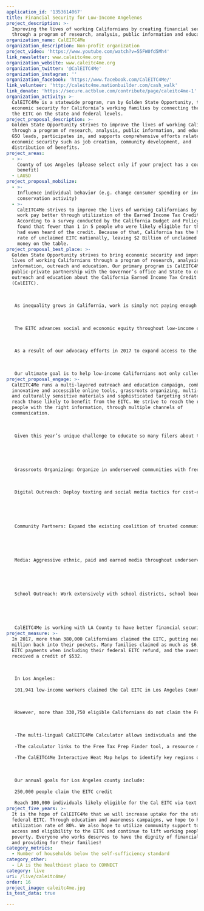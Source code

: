 ```yaml
---
application_id: '1353614067'
title: Financial Security for Low-Income Angelenos
project_description: >-
  Improving the lives of working Californians by creating financial security
  through a program of research, analysis, public information and education.
organization_name: CalEITC4Me
organization_description: Non-profit organization
project_video: 'https://www.youtube.com/watch?v=55FW0fd5Mh4'
link_newsletter: www.caleitc4me.org
organization_website: www.caleitc4me.org
organization_twitter: '@CalEITC4Me'
organization_instagram: ''
organization_facebook: 'https://www.facebook.com/CalEITC4Me/'
link_volunteer: 'http://caleitc4me.nationbuilder.com/cash_walk'
link_donate: 'https://secure.actblue.com/contribute/page/caleitc4me-1'
organization_activity: >-
  CalEITC4Me is a statewide program, run by Golden State Opportunity, to create
  economic security for California’s working families by connecting them with
  the EITC on the state and federal levels.
project_proposal_description: >-
  Golden State Opportunity strives to improve the lives of working Californians
  through a program of research, analysis, public information, and education.
  GSO leads, participates in, and supports comprehensive efforts related to
  economic security such as job creation, community development, and
  distribution of benefits.
project_areas:
  - >-
    County of Los Angeles (please select only if your project has a countywide
    benefit)
  - LAUSD
project_proposal_mobilize:
  - >-
    Influence individual behavior (e.g. change consumer spending or increase
    conservation activity)
  - >-
    CalEITC4Me strives to improve the lives of working Californians by making
    work pay better through utilization of the Earned Income Tax Credit (EITC).
    According to a survey conducted by the California Budget and Policy Center
    found that fewer than 1 in 5 people who were likely eligible for the CalEITC
    had even heard of the credit. Because of that, California has the highest
    rate of unclaimed EITC nationally, leaving $2 Billion of unclaimed EITC
    money on the table.
project_proposal_best_place: >-
  Golden State Opportunity strives to bring economic security and improve the
  lives of working Californians through a program of research, analysis, public
  information, outreach and education. Our primary program is CalEITC4Me, a
  public-private partnership with the Governor’s office and State to conduct
  outreach and education about the California Earned Income Tax Credit
  (CalEITC). 
   
   
   
   As inequality grows in California, work is simply not paying enough to keep up with rising cost of living and a changing economy. The CalEITC is a cash back tax refund that makes work pay better, and provides much needed assistance in an economy that grows more and more imbalanced every year. In the program’s first two years, it has helped put nearly $2 billion directly into the pockets of almost 800,000 low-income working California families between the state and federal EITC.
   
   
   
   The EITC advances social and economic equity throughout low-income communities by providing financial security and helping reduce short and long term poverty. CalEITC4Me’s aggressive outreach efforts ensure available CalEITC and federal EITC money reach under-resourced communities, bringing economic security in the near term and increased opportunity over time to those in poverty, especially women and children. Research shows children whose families receive an EITC income boost perform better in school, are healthier, and earn more as adults.
   
   
   
   As a result of our advocacy efforts in 2017 to expand access to the CalEITC, where workers making up to $22,300 a year and ALL self-employed people (not just W2) are now covered, over 1.6 million Californians will now be eligible for the CalEITC in 2018. This is triple the eligible population of the last two years, and CalEITC4Me is now responsible for ensuring this population benefits from the economic opportunity created by the CalEITC. We hope to take the success of last year and expand our best practices and organizing model to more of Southern California. 
   
   
   
   Our ultimate goal is to help low-income Californians not only collect thousands of dollars in EITC refunds now, but ultimately achieve life-long sustainable financial security and economic equality. We hope to turn our EITC outreach efforts into a year-round organizing model to further improve EITC uptake, connect EITC filers to other economic benefits, and help provide a platform for the working poor to be heard on issues important to their lives.
project_proposal_engage: >-
  CalEITC4Me runs a multi-layered outreach and education campaign, combining
  innovative and accessible online tools, grassroots organizing, multi-lingual
  and culturally sensitive materials and sophisticated targeting strategies to
  reach those likely to benefit from the EITC. We strive to reach the right
  people with the right information, through multiple channels of
  communication. 
   
   
   
   Given this year’s unique challenge to educate so many filers about the Cal EITC and Federal EITC, and connect them with local VITA sites, we propose the following multi-layered strategy:
   
   
   
   
   
   Grassroots Organizing: Organize in underserved communities with free tax preparation events, community canvasses to targeted areas, and community activities throughout targeted areas. 
   
   
   
   Digital Outreach: Deploy texting and social media tactics for cost-effective microtargeting and layered communication directly to eligible filers in multiple languages.
   
   
   
   
   
   Community Partners: Expand the existing coalition of trusted community messengers in Los Angeles.
   
   
   
   
   
   Media: Aggressive ethnic, paid and earned media throughout underserved communities.
   
   
   
   
   
   School Outreach: Work extensively with school districts, school boards, parent groups and education leaders to reach the target population: working parents with young kids.
   
    
   
    
   
   CalEITC4Me is working with LA County to have better financial security to improve uptake of EITC in LA, reach families through the county and schools.
project_measure: >-
  In 2017, more than 380,000 Californians claimed the EITC, putting nearly $203
  million back into their pockets. Many families claimed as much as $6,000 in
  EITC payments when including their federal EITC refund, and the average worker
  received a credit of $532. 
   
   
   
   In Los Angeles:
   
   101,941 low-income workers claimed the Cal EITC in Los Angeles County putting more than $46 million back into their pockets.
   
   
   
   However, more than 330,750 eligible Californians do not claim the Federal EITC in Los Angeles County, leaving more than $575 million on the table. CalEITC4Me is working hand-in-hand with trusted community partners who serve and interact with those most likely to be eligible. We have created innovative online tools designed for use by individuals and the organizations working directly with them:
   
   
   
   -The multi-lingual CalEITC4Me Calculator allows individuals and the non-profits serving them to quickly and easily see if the state and federal EITC will benefit them and the approximate amount of their potential refund.
   
   -The calculator links to the Free Tax Prep Finder tool, a resource map that connects families to free tax preparation services in their neighborhoods.
   
   -The CalEITC4Me Interactive Heat Map helps to identify key regions of eligible filers by ZIP code and other searchable criteria to better target efforts on the ground.
   
   
   
   Our annual goals for Los Angeles county include:
   
   250,000 people claim the EITC credit
   
   Reach 100,000 individuals likely eligible for the Cal EITC via text
project_five_years: >-
  It is the hope of CalEITC4Me that we will increase uptake for the state and
  federal EITC. Through education and awareness campaigns, we hope to have a
  utilization rate of 80%. We also hope to utilize community support to expand
  access and eligibility to the EITC and continue to lift working people out of
  poverty. Everyone who works deserves to have the dignity of financial security
  and providing for their families!
category_metrics:
  - Number of households below the self-sufficiency standard
category_other:
  - LA is the healthiest place to CONNECT
category: live
uri: /live/caleitc4me/
order: 16
project_image: caleitc4me.jpg
is_test_data: true

---
```

